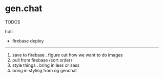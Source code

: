 # gen.chat


TODOS

hot:
- firebase deploy

---------
1) save to firebase
  . figure out how we want to do images
2) pull from firebase (sort order)
3) style things
  . bring in less or sass
4) bring in styling from og genchat
